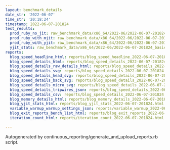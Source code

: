 ```yaml
---
layout: benchmark_details
date_str: '2022-06-07'
time_str: '20:18:24'
timestamp: 2022-06-07-201824
test_results:
  prod_ruby_no_jit: raw_benchmark_data/x86_64/2022-06/2022-06-07-201824_basic_benchmark_prod_ruby_no_jit.json
  prod_ruby_with_mjit: raw_benchmark_data/x86_64/2022-06/2022-06-07-201824_basic_benchmark_prod_ruby_with_mjit.json
  prod_ruby_with_yjit: raw_benchmark_data/x86_64/2022-06/2022-06-07-201824_basic_benchmark_prod_ruby_with_yjit.json
  yjit_stats: raw_benchmark_data/x86_64/2022-06/2022-06-07-201824_basic_benchmark_yjit_stats.json
reports:
  blog_speed_headline_html: reports/blog_speed_headline_2022-06-07-201824.html
  blog_speed_details_html: reports/blog_speed_details_2022-06-07-201824.html
  blog_speed_details_raw_details_html: reports/blog_speed_details_2022-06-07-201824.raw_details.html
  blog_speed_details_svg: reports/blog_speed_details_2022-06-07-201824.svg
  blog_speed_details_head_svg: reports/blog_speed_details_2022-06-07-201824.head.svg
  blog_speed_details_back_svg: reports/blog_speed_details_2022-06-07-201824.back.svg
  blog_speed_details_micro_svg: reports/blog_speed_details_2022-06-07-201824.micro.svg
  blog_speed_details_tripwires_json: reports/blog_speed_details_2022-06-07-201824.tripwires.json
  blog_speed_details_csv: reports/blog_speed_details_2022-06-07-201824.csv
  blog_memory_details_html: reports/blog_memory_details_2022-06-07-201824.html
  blog_yjit_stats_html: reports/blog_yjit_stats_2022-06-07-201824.html
  variable_warmup_warmup_settings_json: reports/variable_warmup_2022-06-07-201824.warmup_settings.json
  blog_exit_reports_bench_list_html: reports/blog_exit_reports_2022-06-07-201824.bench_list.html
  iteration_count_html: reports/iteration_count_2022-06-07-201824.html

---
```

Autogenerated by continuous_reporting/generate_and_upload_reports.rb script.
